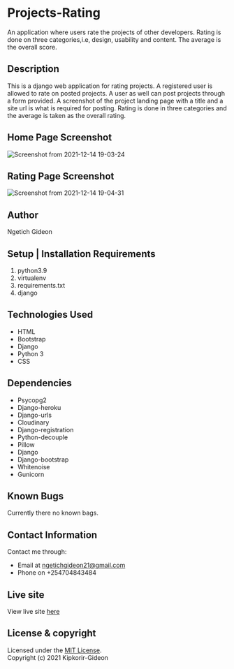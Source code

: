 # Projects-Rating
An application where users rate the projects of other developers. Rating is done on three categories,i.e, design, usability and content. The average is the overall score.

## Description
This is a django web application for rating projects. A registered user is allowed to rate on posted projects. A user as well can post projects through a form provided. A screenshot of the project landing page with a title and a site url is what is required for posting. Rating is done in three categories and the average is taken as the overall rating.

## Home Page Screenshot
![Screenshot from 2021-12-14 19-03-24](https://user-images.githubusercontent.com/87479324/146036411-3f930ff5-1a3d-434f-a112-8d1d609178ab.png)

## Rating Page Screenshot
![Screenshot from 2021-12-14 19-04-31](https://user-images.githubusercontent.com/87479324/146036554-0f3eae4c-c9b9-4915-9e4b-458f7dd8b4b4.png)


## Author
Ngetich Gideon

## Setup | Installation Requirements
1. python3.9
2. virtualenv
3. requirements.txt
4. django

## Technologies Used
* HTML
* Bootstrap
* Django
* Python 3
* CSS

## Dependencies
* Psycopg2
* Django-heroku
* Django-urls
* Cloudinary
* Django-registration
* Python-decouple
* Pillow
* Django
* Django-bootstrap
* Whitenoise
* Gunicorn

## Known Bugs
Currently there no known bags.


## Contact Information

Contact me through: 
* Email at ngetichgideon21@gmail.com 
* Phone on +254704843484

## Live site

View live site [here](https://gidz-project-rating.herokuapp.com/)

## License & copyright
Licensed under the [MIT License](LICENSE).<br />
Copyright (c) 2021 Kipkorir-Gideon
